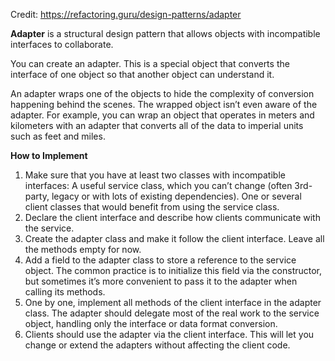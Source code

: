 ﻿Credit: https://refactoring.guru/design-patterns/adapter

**Adapter** is a structural design pattern that allows objects with incompatible interfaces to collaborate.

You can create an adapter. This is a special object that converts the interface of one object so that another object can understand it.

An adapter wraps one of the objects to hide the complexity of conversion happening behind the scenes. 
The wrapped object isn’t even aware of the adapter. For example, you can wrap an object that operates in 
meters and kilometers with an adapter that converts all of the data to imperial units such as feet and miles.

**How to Implement**
1. Make sure that you have at least two classes with incompatible interfaces:
	A useful service class, which you can’t change (often 3rd-party, legacy or with lots of existing dependencies).
	One or several client classes that would benefit from using the service class.
2. Declare the client interface and describe how clients communicate with the service.
3. Create the adapter class and make it follow the client interface. Leave all the methods empty for now.
4. Add a field to the adapter class to store a reference to the service object. The common practice is to 
initialize this field via the constructor, but sometimes it’s more convenient to pass it to the adapter when calling its methods.
5. One by one, implement all methods of the client interface in the adapter class. The adapter should 
delegate most of the real work to the service object, handling only the interface or data format conversion.
6. Clients should use the adapter via the client interface. This will let you change or extend the adapters without affecting the client code.